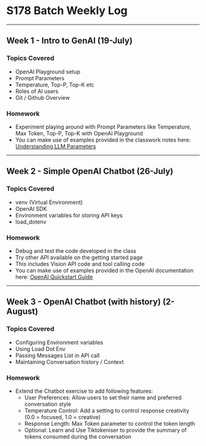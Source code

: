 # S178 Batch Weekly Log

---

## Week 1 - Intro to GenAI (19-July)

### Topics Covered
- OpenAI Playground setup
- Prompt Parameters
- Temperature, Top-P, Top-K etc
- Roles of AI users
- Git / Github Overview

### Homework
- Experiment playing around with Prompt Parameters like Temperature, Max Token, Top-P, Top-K with OpenAI Playground
- You can make use of examples provided in the classwork notes here: [Understanding LLM Parameters](https://github.com/sanketana/GenAI-Foudations/blob/main/Week01_Intro_GenAI/notes.md#understanding-llm-parameters)

---

## Week 2 - Simple OpenAI Chatbot (26-July)

### Topics Covered
- venv (Virtual Environment)
- OpenAI SDK
- Environment variables for storing API keys
- load_dotenv

### Homework
- Debug and test the code developed in the class
- Try other API available on the getting started page
- This includes Vision API code and tool calling code
- You can make use of examples provided in the OpenAI documentation here: [OpenAI Quickstart Guide](https://platform.openai.com/docs/quickstart?api-mode=responses)

---

## Week 3 - OpenAI Chatbot (with history) (2-August)

### Topics Covered
- Configuring Environment variables
- Using Load Dot Env
- Passing Messages List in API call
- Maintaining Conversation history / Context

### Homework
- Extend the Chatbot exercise to add following features:
  - User Preferences: Allow users to set their name and preferred conversation style
  - Temperature Control: Add a setting to control response creativity (0.0 = focused, 1.0 = creative)
  - Response Length: Max Token parameter to control the token length
  - Optional: Learn and Use Tiktokeniser to provide the summary of tokens consumed during the conversation
